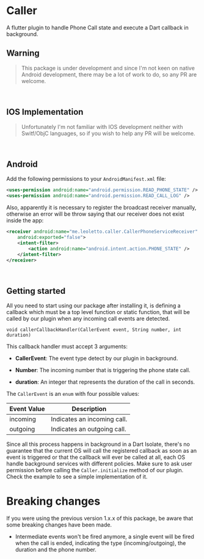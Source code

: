 # Caller

A flutter plugin to handle Phone Call state and execute a Dart callback in background.
<br />

## Warning 

> This package is under development and since I'm not keen on native Android development, there may be a lot of work to do, so any PR are welcome.

<br />

## IOS Implementation

> Unfortunately I'm not familiar with IOS development neither with Switf/ObjC languages, so if you wish to help any PR will be welcome.

<br />

## Android

Add the following permissions to your `AndroidManifest.xml` file:


```xml
<uses-permission android:name="android.permission.READ_PHONE_STATE" />
<uses-permission android:name="android.permission.READ_CALL_LOG" />
```

Also, apparently it is necessary to register the broadcast receiver manually,
otherwise an error will be throw saying that our receiver does not exist inside the app:


```xml
<receiver android:name="me.leoletto.caller.CallerPhoneServiceReceiver"
    android:exported="false">
    <intent-filter>
        <action android:name="android.intent.action.PHONE_STATE" />
    </intent-filter>
</receiver>
```


<br />

## Getting started


All you need to start using our package after installing it, is defining a callback which must be a top level function or static function, that will be called by our plugin when any incoming call events are detected.

`
void callerCallbackHandler(CallerEvent event, String number, int duration)
`

This callback handler must accept 3 arguments:

- <b>CallerEvent</b>: The event type detect by our plugin in background.

- <b>Number</b>: The incoming number that is triggering the phone state call.

- <b>duration</b>: An integer that represents the duration of the call in seconds.

The `CallerEvent` is an `enum` with four possible values: 

Event Value  | Description
------------ | ------------
incoming | Indicates an incoming call.
outgoing | Indicates an outgoing call.

Since all this process happens in background in a Dart Isolate, there's no guarantee that the current
OS will call the registered callback as soon as an event is triggered or that the callback will ever be called at all,
each OS handle background services with different policies. Make sure to ask user permission before calling the `Caller.initialize` 
method of our plugin. Check the example to see a simple implementation of it.


# Breaking changes

If you were using the previous version 1.x.x of this package, be aware that some breaking changes have been made.

- Intermediate events won't be fired anymore, a single event will be fired when the call is ended, indicating 
the type (incoming/outgoing), the duration and the phone number.